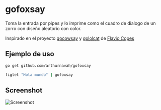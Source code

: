 # gofoxsay
Toma la entrada por pipes y lo imprime como el cuadro de dialogo de un zorro con diseño aleatorio con color.

Inspirado en el proyecto [gocowsay](https://github.com/flaviocopes/gocowsay) y [gololcat](https://github.com/flaviocopes/gololcat) de [Flavio Copes](https://github.com/flaviocopes)

## Ejemplo de uso
```sh
go get github.com/arthurnavah/gofoxsay

figlet "Hola mundo" | gofoxsay
```

## Screenshot
![Screenshot](https://github.com/arthurnavah/gofoxsay/blob/master/screenshot.png "Screenshot")
